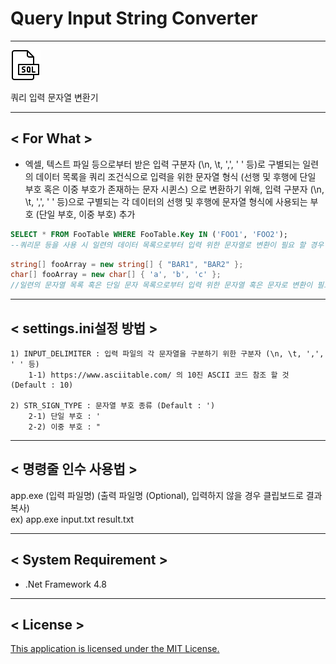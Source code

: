 # Query Input String Converter
---

<p><img src="./res/icons8-sql-48.png"></p>
쿼리 입력 문자열 변환기

---

## < For What >
- 엑셀, 텍스트 파일 등으로부터 받은 입력 구분자 (\n, \t, ',', ' ' 등)로 구별되는 일련의 데이터 목록을
쿼리 조건식으로 입력을 위한 문자열 형식 (선행 및 후행에 단일 부호 혹은 이중 부호가 존재하는 문자 시퀸스)
으로 변환하기 위해, 입력 구분자 (\n, \t, ',', ' ' 등)으로 구별되는 각 데이터의 선행 및 후행에
문자열 형식에 사용되는 부호 (단일 부호, 이중 부호) 추가

```sql
SELECT * FROM FooTable WHERE FooTable.Key IN ('FOO1', 'FOO2');
--쿼리문 등을 사용 시 일련의 데이터 목록으로부터 입력 위한 문자열로 변환이 필요 할 경우
```

```csharp
string[] fooArray = new string[] { "BAR1", "BAR2" };
char[] fooArray = new char[] { 'a', 'b', 'c' };
//일련의 문자열 목록 혹은 단일 문자 목록으로부터 입력 위한 문자열 혹은 문자로 변환이 필요 할 경우
```

---

## < settings.ini설정 방법 >

    1) INPUT_DELIMITER : 입력 파일의 각 문자열을 구분하기 위한 구분자 (\n, \t, ',', ' ' 등)
        1-1) https://www.asciitable.com/ 의 10진 ASCII 코드 참조 할 것 (Default : 10)

    2) STR_SIGN_TYPE : 문자열 부호 종류 (Default : ')
        2-1) 단일 부호 : '
        2-2) 이중 부호 : "

---

## < 명령줄 인수 사용법 >

app.exe (입력 파일명) (출력 파일명 (Optional), 입력하지 않을 경우 클립보드로 결과 복사)<br />
ex) app.exe input.txt result.txt

---

## < System Requirement >
- .Net Framework 4.8

---

## < License >
[This application is licensed under the MIT License.](./LICENSE)</b><br /><br />
